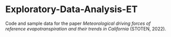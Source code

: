 # Exploratory-Data-Analysis-ET
Code and sample data for the paper *Meteorological driving forces of reference evapotranspiration and their trends in California* (STOTEN, 2022).
